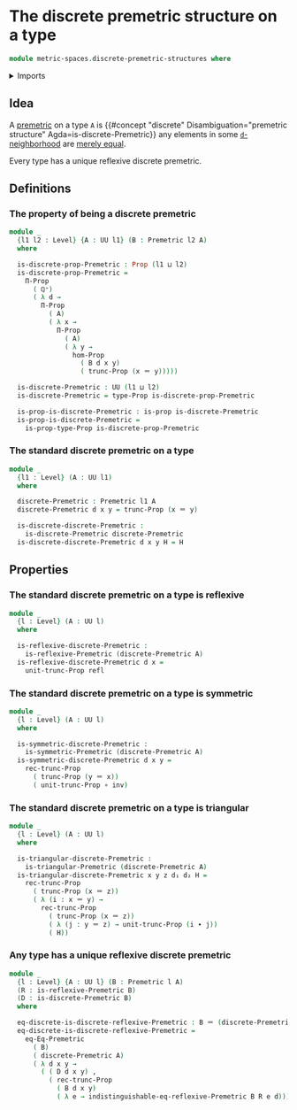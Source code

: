 # The discrete premetric structure on a type

```agda
module metric-spaces.discrete-premetric-structures where
```

<details><summary>Imports</summary>

```agda
open import elementary-number-theory.positive-rational-numbers

open import foundation.action-on-identifications-functions
open import foundation.binary-relations
open import foundation.contractible-types
open import foundation.dependent-pair-types
open import foundation.equivalences
open import foundation.function-extensionality
open import foundation.function-types
open import foundation.fundamental-theorem-of-identity-types
open import foundation.identity-types
open import foundation.logical-equivalences
open import foundation.propositional-extensionality
open import foundation.propositional-truncations
open import foundation.propositions
open import foundation.sets
open import foundation.subtypes
open import foundation.torsorial-type-families
open import foundation.transport-along-identifications
open import foundation.univalence
open import foundation.universe-levels

open import metric-spaces.premetric-structures
```

</details>

## Idea

A [premetric](metric-spaces.md) on a type `A` is
{{#concept "discrete" Disambiguation="premetric structure" Agda=is-discrete-Premetric}}
any elements in some [`d`-neighborhood](metric-spaces.premetric-structures.md)
are [merely equal](foundation.mere-equality.md).

Every type has a unique reflexive discrete premetric.

## Definitions

### The property of being a discrete premetric

```agda
module _
  {l1 l2 : Level} {A : UU l1} (B : Premetric l2 A)
  where

  is-discrete-prop-Premetric : Prop (l1 ⊔ l2)
  is-discrete-prop-Premetric =
    Π-Prop
      ( ℚ⁺)
      ( λ d →
        Π-Prop
          ( A)
          ( λ x →
            Π-Prop
              ( A)
              ( λ y →
                hom-Prop
                  ( B d x y)
                  ( trunc-Prop (x ＝ y)))))

  is-discrete-Premetric : UU (l1 ⊔ l2)
  is-discrete-Premetric = type-Prop is-discrete-prop-Premetric

  is-prop-is-discrete-Premetric : is-prop is-discrete-Premetric
  is-prop-is-discrete-Premetric =
    is-prop-type-Prop is-discrete-prop-Premetric
```

### The standard discrete premetric on a type

```agda
module _
  {l1 : Level} (A : UU l1)
  where

  discrete-Premetric : Premetric l1 A
  discrete-Premetric d x y = trunc-Prop (x ＝ y)

  is-discrete-discrete-Premetric :
    is-discrete-Premetric discrete-Premetric
  is-discrete-discrete-Premetric d x y H = H
```

## Properties

### The standard discrete premetric on a type is reflexive

```agda
module _
  {l : Level} (A : UU l)
  where

  is-reflexive-discrete-Premetric :
    is-reflexive-Premetric (discrete-Premetric A)
  is-reflexive-discrete-Premetric d x =
    unit-trunc-Prop refl
```

### The standard discrete premetric on a type is symmetric

```agda
module _
  {l : Level} (A : UU l)
  where

  is-symmetric-discrete-Premetric :
    is-symmetric-Premetric (discrete-Premetric A)
  is-symmetric-discrete-Premetric d x y =
    rec-trunc-Prop
      ( trunc-Prop (y ＝ x))
      ( unit-trunc-Prop ∘ inv)
```

### The standard discrete premetric on a type is triangular

```agda
module _
  {l : Level} (A : UU l)
  where

  is-triangular-discrete-Premetric :
    is-triangular-Premetric (discrete-Premetric A)
  is-triangular-discrete-Premetric x y z d₁ d₂ H =
    rec-trunc-Prop
      ( trunc-Prop (x ＝ z))
      ( λ (i : x ＝ y) →
        rec-trunc-Prop
          ( trunc-Prop (x ＝ z))
          ( λ (j : y ＝ z) → unit-trunc-Prop (i ∙ j))
          ( H))
```

### Any type has a unique reflexive discrete premetric

```agda
module _
  {l : Level} {A : UU l} (B : Premetric l A)
  (R : is-reflexive-Premetric B)
  (D : is-discrete-Premetric B)
  where

  eq-discrete-is-discrete-reflexive-Premetric : B ＝ (discrete-Premetric A)
  eq-discrete-is-discrete-reflexive-Premetric =
    eq-Eq-Premetric
      ( B)
      ( discrete-Premetric A)
      ( λ d x y →
        ( ( D d x y) ,
          ( rec-trunc-Prop
            ( B d x y)
            ( λ e → indistinguishable-eq-reflexive-Premetric B R e d))))
```
